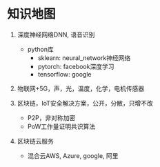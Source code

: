 # 知识地图

1. 深度神经网络DNN, 语音识别
    - python库
        - sklearn: neural_network神经网络
        - pytorch: facebook深度学习
        - tensorflow: google

1. 物联网+5G，声，光，温度，化学，电机传感器
1. 区块链，IoT安全解决方案，公开，分散，只增不改
    - P2P，非对称加密
    - PoW工作量证明共识算法

1. 区块链云服务
    - 混合云AWS, Azure, google, 阿里
